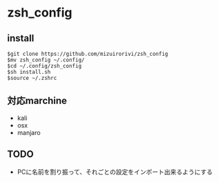 # zsh_config

## install
```
$git clone https://github.com/mizuirorivi/zsh_config
$mv zsh_config ~/.config/
$cd ~/.config/zsh_config
$sh install.sh
$source ~/.zshrc
```
## 対応marchine
* kali
* osx
* manjaro

## TODO
* PCに名前を割り振って、それごとの設定をインポート出来るようにする
